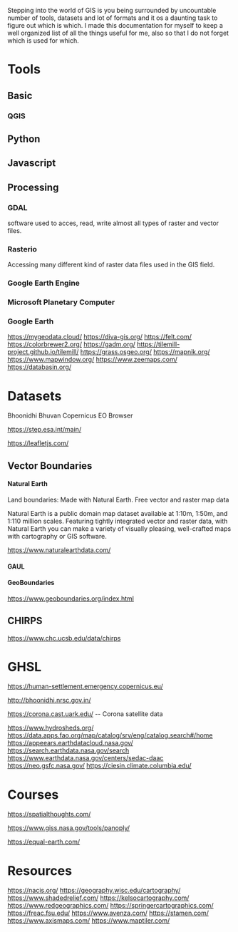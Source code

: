 Stepping into the world of GIS is you being surrounded by uncountable number of tools, datasets and lot of formats and it os a daunting task to figure out which is which. I made this documentation for myself to keep a well organized list of all the things useful for me, also so that I  do not forget which is used for which.
# Tools
## Basic
### QGIS

## Python

## Javascript

## Processing

### GDAL
software used to acces, read, write almost all types of raster and vector files.
### Rasterio
Accessing many different kind of raster data files used in the GIS field.
### Google Earth Engine
### Microsoft Planetary Computer
### Google Earth


https://mygeodata.cloud/
https://diva-gis.org/
https://felt.com/
https://colorbrewer2.org/
https://gadm.org/
https://tilemill-project.github.io/tilemill/
https://grass.osgeo.org/
https://mapnik.org/
https://www.mapwindow.org/
https://www.zeemaps.com/
https://databasin.org/
# Datasets

Bhoonidhi
Bhuvan
Copernicus
EO Browser

https://step.esa.int/main/

https://leafletjs.com/


## Vector Boundaries 

#### Natural Earth

Land boundaries: Made with Natural Earth. Free vector and raster map data

Natural Earth is a public domain map dataset available at 1:10m, 1:50m, and 1:110 million scales. Featuring tightly integrated vector and raster data, with Natural Earth you can make a variety of visually pleasing, well-crafted maps with cartography or GIS software.

https://www.naturalearthdata.com/

#### GAUL

#### GeoBoundaries

https://www.geoboundaries.org/index.html

## CHIRPS

https://www.chc.ucsb.edu/data/chirps

# GHSL

https://human-settlement.emergency.copernicus.eu/

http://bhoonidhi.nrsc.gov.in/

https://corona.cast.uark.edu/ -- Corona satellite data

https://www.hydrosheds.org/
https://data.apps.fao.org/map/catalog/srv/eng/catalog.search#/home
https://appeears.earthdatacloud.nasa.gov/
https://search.earthdata.nasa.gov/search
https://www.earthdata.nasa.gov/centers/sedac-daac
https://neo.gsfc.nasa.gov/
https://ciesin.climate.columbia.edu/

# Courses

https://spatialthoughts.com/

https://www.giss.nasa.gov/tools/panoply/

https://equal-earth.com/

# Resources

https://nacis.org/
https://geography.wisc.edu/cartography/
https://www.shadedrelief.com/
https://kelsocartography.com/
https://www.redgeographics.com/
https://springercartographics.com/
https://freac.fsu.edu/
https://www.avenza.com/
https://stamen.com/
https://www.axismaps.com/
https://www.maptiler.com/